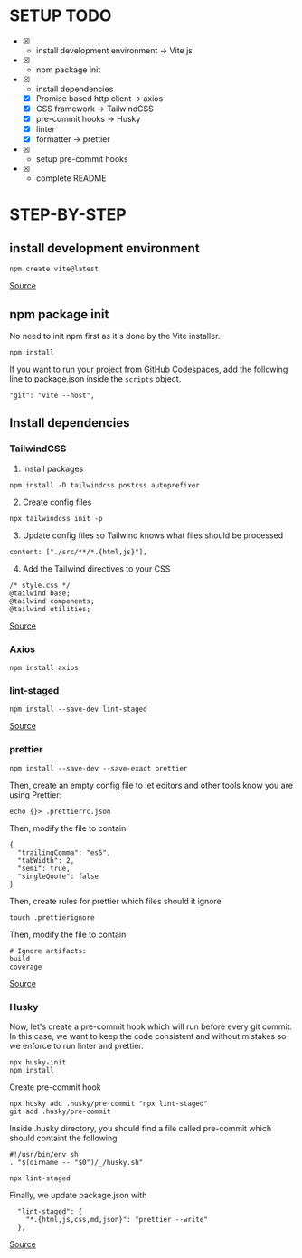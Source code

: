 # SETUP TODO

- [x] - install development environment -> Vite js
- [x] - npm package init
- [x] - install dependencies
  - [x] Promise based http client -> axios
  - [x] CSS framework -> TailwindCSS
  - [x] pre-commit hooks -> Husky
  - [x] linter
  - [x] formatter -> prettier
- [x] - setup pre-commit hooks
- [x] - complete README

# STEP-BY-STEP

## install development environment

```
npm create vite@latest
```

[Source](https://vitejs.dev/guide/#scaffolding-your-first-vite-project)

## npm package init

No need to init npm first as it's done by the Vite installer.

```
npm install
```

If you want to run your project from GitHub Codespaces, add the following line to package.json
inside the `scripts` object.

```
"git": "vite --host",
```

## Install dependencies

### TailwindCSS

1. Install packages

```
npm install -D tailwindcss postcss autoprefixer
```

2. Create config files

```
npx tailwindcss init -p
```

3. Update config files so Tailwind knows what files should be processed

```
content: ["./src/**/*.{html,js}"],
```

4. Add the Tailwind directives to your CSS

```
/* style.css */
@tailwind base;
@tailwind components;
@tailwind utilities;
```

[Source](https://tailwindcss.com/docs/installation/using-postcss)

### Axios

```
npm install axios
```

### lint-staged

```
npm install --save-dev lint-staged
```

[Source](https://www.npmjs.com/package/lint-staged/v/7.3.0)

### prettier

```
npm install --save-dev --save-exact prettier
```

Then, create an empty config file to let editors and other tools know you are using Prettier:

```
echo {}> .prettierrc.json
```

Then, modify the file to contain:

```
{
  "trailingComma": "es5",
  "tabWidth": 2,
  "semi": true,
  "singleQuote": false
}
```

Then, create rules for prettier which files should it ignore

```
touch .prettierignore
```

Then, modify the file to contain:

```
# Ignore artifacts:
build
coverage
```

[Source](https://prettier.io/docs/en/install.html)

### Husky

Now, let's create a pre-commit hook which will run before every git commit.
In this case, we want to keep the code consistent and without mistakes so we
enforce to run linter and prettier.

```
npx husky-init
npm install
```

Create pre-commit hook

```
npx husky add .husky/pre-commit "npx lint-staged"
git add .husky/pre-commit
```

Inside .husky directory, you should find a file called pre-commit which
should containt the following

```
#!/usr/bin/env sh
. "$(dirname -- "$0")/_/husky.sh"

npx lint-staged

```

Finally, we update package.json with

```
  "lint-staged": {
    "*.{html,js,css,md,json}": "prettier --write"
  },
```

[Source](https://typicode.github.io/husky/#/)
